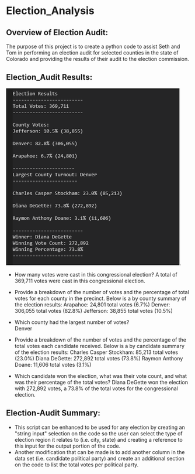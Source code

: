 # Election_Analysis

## Overview of Election Audit:
 The purpose of this project is to create a python code to assist Seth and Tom in performing an election audit for selected counties in the state of Colorado and providing the results of their audit to the election commission.

## Election_Audit Results:
![](./Resources/election_results.png).

- How many votes were cast in this congressional election?
  A total of 369,711 votes were cast in this congressional election.

- Provide a breakdown of the number of votes and the percentage of total votes for each county in the precinct.
  Below is a by county summary of the election results:
  Arapahoe: 24,801 total votes (6.7%)
  Denver: 306,055 total votes (82.8%)
  Jefferson: 38,855 total votes (10.5%)  

- Which county had the largest number of votes?  
  Denver

- Provide a breakdown of the number of votes and the percentage of the total votes each candidate received.
  Below is a by candidate summary of the election results:
  Charles Casper Stockham: 85,213 total votes (23.0%)
  Diana DeGette: 272,892 total votes (73.8%)
  Raymon Anthony Doane: 11,606 total votes (3.1%)  

- Which candidate won the election, what was their vote count, and what was their percentage of the total votes?
  Diana DeGette won the election with 272,892 votes, a 73.8% of the total votes for the congressional election.


 ## Election-Audit Summary: 
   - This script can be enhanced to be used for any election by creating an "string input" selection on the code so the user can select the type of election region it relates to (i.e. city, state) and creating a reference to this input for the output portion of the code.
   - Another modification that can be made is to add another column in the data set (i.e. candidate political party) and create an additional section on the code to list the total votes per political party.
